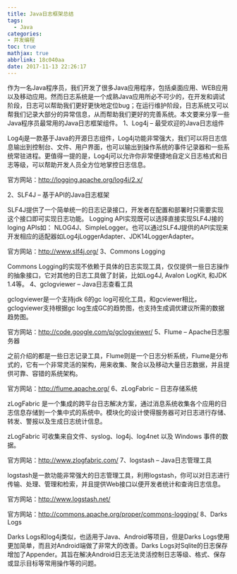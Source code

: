 ```yaml
---
title: Java日志框架总结
tags:
  - Java
categories: 
- 并发编程
toc: true
mathjax: true
abbrlink: 18c040aa
date: 2017-11-13 22:26:17
---
```


作为一名Java程序员，我们开发了很多Java应用程序，包括桌面应用、WEB应用以及移动应用。然而日志系统是一个成熟Java应用所必不可少的，在开发和调试阶段，日志可以帮助我们更好更快地定位bug；在运行维护阶段，日志系统又可以帮我们记录大部分的异常信息，从而帮助我们更好的完善系统。本文要来分享一些Java程序员最常用的Java日志框架组件。
1、Log4j – 最受欢迎的Java日志组件

Log4j是一款基于Java的开源日志组件，Log4j功能非常强大，我们可以将日志信息输出到控制台、文件、用户界面，也可以输出到操作系统的事件记录器和一些系统常驻进程。更值得一提的是，Log4j可以允许你非常便捷地自定义日志格式和日志等级，可以帮助开发人员全方位地掌控日志信息。

官方网站：http://logging.apache.org/log4j/2.x/ 

2、SLF4J – 基于API的Java日志框架

SLF4J提供了一个简单统一的日志记录接口，开发者在配置和部署时只需要实现这个接口即可实现日志功能。 Logging API实现既可以选择直接实现SLF4J接的loging APIs如： NLOG4J、SimpleLogger。也可以通过SLF4J提供的API实现来开发相应的适配器如Log4jLoggerAdapter、JDK14LoggerAdapter。

官方网站：http://www.slf4j.org/
3、Commons Logging

Commons Logging的实现不依赖于具体的日志实现工具，仅仅提供一些日志操作的抽象接口，它对其他的日志工具做了封装，比如Log4J, Avalon LogKit, 和JDK 1.4等。
4、gclogviewer – Java日志查看工具

gclogviewer是一个支持jdk 6的gc log可视化工具，和gcviewer相比，gclogviewer支持根据gc log生成GC的趋势图，也支持生成调优建议所需的数据趋势图。

官方网站：http://code.google.com/p/gclogviewer/
5、Flume – Apache日志服务器

之前介绍的都是一些日志记录工具，Flume则是一个日志分析系统，Flume是分布式的，它有一个非常灵活的架构，用来收集、聚合以及移动大量日志数据，并且提供可靠、容错的系统架构。

官方网站：http://flume.apache.org/
6、zLogFabric – 日志存储系统

zLogFabric 是一个集成的跨平台日志解决方案，通过消息系统收集各个应用的日志信息存储到一个集中式的系统中。模块化的设计使得服务器可对日志进行存储、转发、警报以及生成日志统计信息。

zLogFabric 可收集来自文件、syslog、log4j、log4net 以及 Windows 事件的数据。

官方网站：http://www.zlogfabric.com/
7、logstash – Java日志管理工具

logstash是一款功能非常强大的日志管理工具，利用logstash，你可以对日志进行传输、处理、管理和检索，并且提供Web接口以便开发者统计和查询日志信息。

官方网站：http://www.logstash.net/


官方网站：http://commons.apache.org/proper/commons-logging/
8、Darks Logs

Darks Logs和log4j类似，也适用于Java、Android等项目，但是Darks Logs使用更加简单，而且对Android端做了非常大的改善。Darks Logs对Sqlite的日志保存增加了Appender。其旨在解决Android日志无法灵活控制日志等级、格式、保存或显示目标等常用操作等的问题。